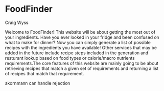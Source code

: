 # FoodFinder
Craig Wyss

Welcome to FoodFinder! This website will be about getting the most out of your ingredients.
Have you ever looked in your fridge and been confused on what to make for dinner? Now you can
simply generate a list of possible recipes with the ingredients you have available! Other services
that may be added in the future include recipe steps included in the generation and resturant lookup
based on food types or calorie/macro nutrients requirements.The core features of this website
are mainly going to be about retrieving recipes that match a given set of requirements and returning a 
list of recipes that match that requirement. 

akornmann can handle rejection
